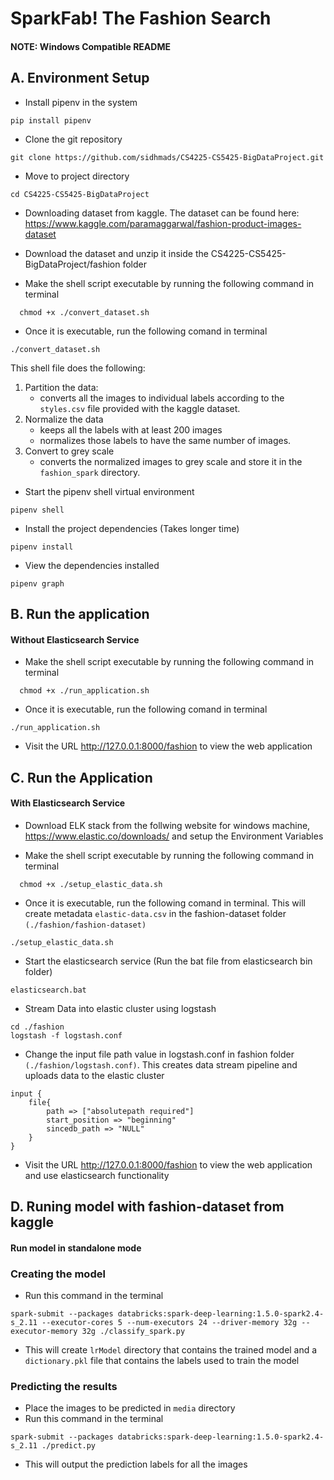 # SparkFab! The Fashion Search

#### NOTE: Windows Compatible README

## A. Environment Setup

- Install pipenv in the system

```
pip install pipenv
```

- Clone the git repository

```
git clone https://github.com/sidhmads/CS4225-CS5425-BigDataProject.git
```

- Move to project directory

```
cd CS4225-CS5425-BigDataProject
```

- Downloading dataset from kaggle. The dataset can be found here: https://www.kaggle.com/paramaggarwal/fashion-product-images-dataset

- Download the dataset and unzip it inside the CS4225-CS5425-BigDataProject/fashion folder

- Make the shell script executable by running the following command in terminal

```
  chmod +x ./convert_dataset.sh
```

- Once it is executable, run the following comand in terminal

```
./convert_dataset.sh
```

This shell file does the following:

1. Partition the data:
   - converts all the images to individual labels according to the `styles.csv` file provided with the kaggle dataset.
2. Normalize the data
   - keeps all the labels with at least 200 images
   - normalizes those labels to have the same number of images.
3. Convert to grey scale
   - converts the normalized images to grey scale and store it in the `fashion_spark` directory.

- Start the pipenv shell virtual environment

```
pipenv shell
```

- Install the project dependencies (Takes longer time)

```
pipenv install
```

- View the dependencies installed
```
pipenv graph
```


## B. Run the application

#### Without Elasticsearch Service

- Make the shell script executable by running the following command in terminal

```
  chmod +x ./run_application.sh
```

- Once it is executable, run the following comand in terminal

```
./run_application.sh
```

- Visit the URL http://127.0.0.1:8000/fashion to view the web application

## C. Run the Application

#### With Elasticsearch Service

- Download ELK stack from the follwing website for windows machine, https://www.elastic.co/downloads/ and setup the Environment Variables

- Make the shell script executable by running the following command in terminal

```
  chmod +x ./setup_elastic_data.sh
```

- Once it is executable, run the following comand in terminal. This will create metadata `elastic-data.csv` in the fashion-dataset folder `(./fashion/fashion-dataset)`

```
./setup_elastic_data.sh
```
- Start the elasticsearch service (Run the bat file from elasticsearch bin folder)

```
elasticsearch.bat
```

- Stream Data into elastic cluster using logstash

```
cd ./fashion
logstash -f logstash.conf
```

- Change the input file path value in logstash.conf in fashion folder `(./fashion/logstash.conf)`. This creates data stream pipeline and uploads data to the elastic cluster

```
input {
    file{
        path => ["absolutepath required"]
        start_position => "beginning"
        sincedb_path => "NULL"
    }
}
```

- Visit the URL http://127.0.0.1:8000/fashion to view the web application and use elasticsearch functionality

## D. Runing model with fashion-dataset from kaggle

#### Run model in standalone mode

### Creating the model

- Run this command in the terminal

```
spark-submit --packages databricks:spark-deep-learning:1.5.0-spark2.4-s_2.11 --executor-cores 5 --num-executors 24 --driver-memory 32g --executor-memory 32g ./classify_spark.py
```

- This will create `lrModel` directory that contains the trained model and a `dictionary.pkl` file that contains the labels used to train the model

### Predicting the results

- Place the images to be predicted in `media` directory
- Run this command in the terminal

```
spark-submit --packages databricks:spark-deep-learning:1.5.0-spark2.4-s_2.11 ./predict.py
```

- This will output the prediction labels for all the images

